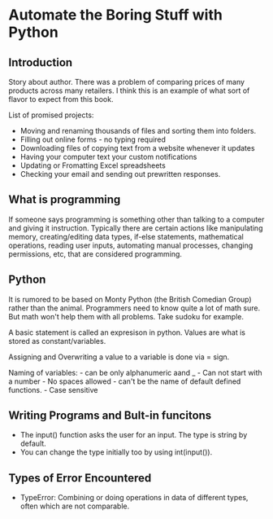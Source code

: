 # Automate the Boring Stuff with Python

## Introduction

Story about author.
There was a problem of comparing prices of many products across many retailers.
I think this is an example of what sort of flavor to expect from this book.

List of promised projects:
 - Moving and renaming thousands of files and sorting them into folders.
 - Filling out online forms - no typing required
 - Downloading files of copying text from a website whenever it updates
 - Having your computer text your custom notifications
 - Updating or Fromatting Excel spreadsheets
 - Checking your email and sending out prewritten responses.

## What is programming

If someone says programming is something other than talking to a computer and giving it instruction.
Typically there are certain actions like manipulating memory, creating/editing data types, if-else statements,
mathematical operations, reading user inputs, automating manual processes, changing permissions,
etc, that are considered programming. 

## Python
It is rumored to be based on Monty Python (the British Comedian Group) rather than the animal.
Programmers need to know quite a lot of math sure.
But math won't help them with all problems. Take sudoku for example.

A basic statement is called an expresison in python.
Values are what is stored as constant/variables.

Assigning and Overwriting a value to a variable is done via = sign.

Naming of variables:
    - can be only alphanumeric aand _ 
    - Can not start with a number
    - No spaces allowed
    - can't be the name of default defined functions.
    - Case sensitive

## Writing Programs and Bult-in funcitons
 - The input() function asks the user for an input. The type is string by default.
 - You can change the type initially too by using int(input()).

## Types of Error Encountered
- TypeError: Combining or doing operations in data of different types, often which are not comparable.

